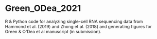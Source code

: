 # Green_ODea_2021
R &amp; Python code for analyzing single-cell RNA sequencing data from Hammond et al. (2019) and Zhong et al. (2018) and generating figures for Green &amp; O'Dea et al manuscript (in submission). 
